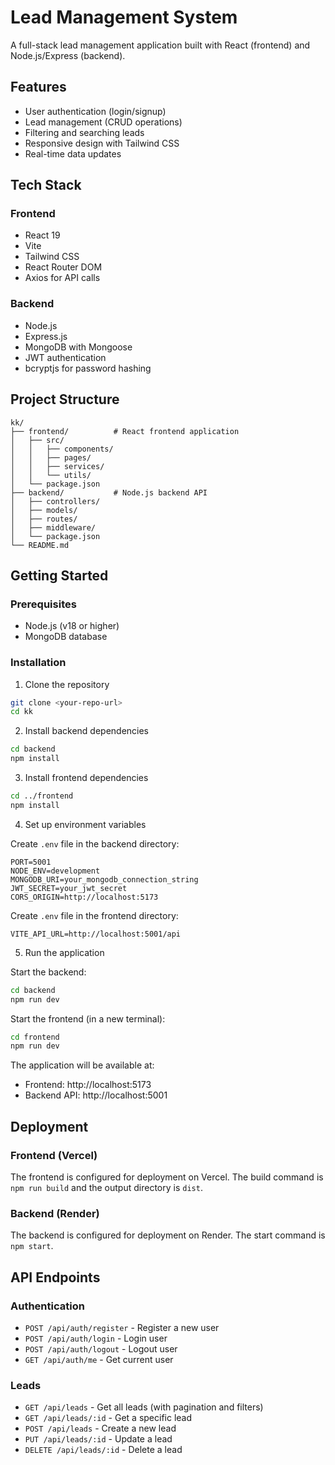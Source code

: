 # Lead Management System

A full-stack lead management application built with React (frontend) and Node.js/Express (backend).

## Features

- User authentication (login/signup)
- Lead management (CRUD operations)
- Filtering and searching leads
- Responsive design with Tailwind CSS
- Real-time data updates

## Tech Stack

### Frontend
- React 19
- Vite
- Tailwind CSS
- React Router DOM
- Axios for API calls

### Backend
- Node.js
- Express.js
- MongoDB with Mongoose
- JWT authentication
- bcryptjs for password hashing

## Project Structure

```
kk/
├── frontend/          # React frontend application
│   ├── src/
│   │   ├── components/
│   │   ├── pages/
│   │   ├── services/
│   │   └── utils/
│   └── package.json
├── backend/           # Node.js backend API
│   ├── controllers/
│   ├── models/
│   ├── routes/
│   ├── middleware/
│   └── package.json
└── README.md
```

## Getting Started

### Prerequisites
- Node.js (v18 or higher)
- MongoDB database

### Installation

1. Clone the repository
```bash
git clone <your-repo-url>
cd kk
```

2. Install backend dependencies
```bash
cd backend
npm install
```

3. Install frontend dependencies
```bash
cd ../frontend
npm install
```

4. Set up environment variables

Create `.env` file in the backend directory:
```env
PORT=5001
NODE_ENV=development
MONGODB_URI=your_mongodb_connection_string
JWT_SECRET=your_jwt_secret
CORS_ORIGIN=http://localhost:5173
```

Create `.env` file in the frontend directory:
```env
VITE_API_URL=http://localhost:5001/api
```

5. Run the application

Start the backend:
```bash
cd backend
npm run dev
```

Start the frontend (in a new terminal):
```bash
cd frontend
npm run dev
```

The application will be available at:
- Frontend: http://localhost:5173
- Backend API: http://localhost:5001

## Deployment

### Frontend (Vercel)
The frontend is configured for deployment on Vercel. The build command is `npm run build` and the output directory is `dist`.

### Backend (Render)
The backend is configured for deployment on Render. The start command is `npm start`.

## API Endpoints

### Authentication
- `POST /api/auth/register` - Register a new user
- `POST /api/auth/login` - Login user
- `POST /api/auth/logout` - Logout user
- `GET /api/auth/me` - Get current user

### Leads
- `GET /api/leads` - Get all leads (with pagination and filters)
- `GET /api/leads/:id` - Get a specific lead
- `POST /api/leads` - Create a new lead
- `PUT /api/leads/:id` - Update a lead
- `DELETE /api/leads/:id` - Delete a lead
